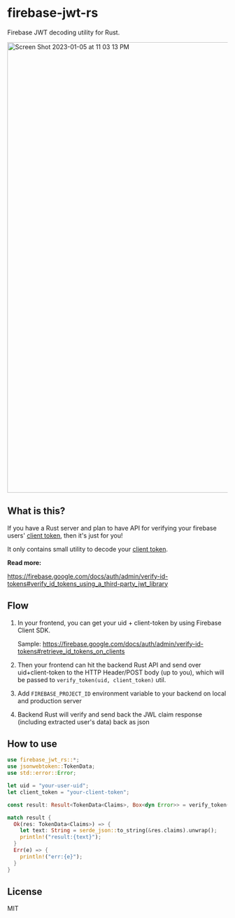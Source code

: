 # firebase-jwt-rs

Firebase JWT decoding utility for Rust.

<img width="1027" alt="Screen Shot 2023-01-05 at 11 03 13 PM" src="https://user-images.githubusercontent.com/7658554/210826111-2ca13e44-7ea0-4b14-8535-60564ee10c7c.png">

## What is this?

If you have a Rust server and plan to have API for verifying your firebase users' [client token](https://firebase.google.com/docs/auth/admin/verify-id-tokens#retrieve_id_tokens_on_clients), then it's just for you!

It only contains small utility to decode your [client token](https://firebase.google.com/docs/auth/admin/verify-id-tokens#retrieve_id_tokens_on_clients).

**Read more:**

https://firebase.google.com/docs/auth/admin/verify-id-tokens#verify_id_tokens_using_a_third-party_jwt_library

## Flow

1. In your frontend, you can get your uid + client-token by using Firebase Client SDK.

    Sample:
    https://firebase.google.com/docs/auth/admin/verify-id-tokens#retrieve_id_tokens_on_clients

2. Then your frontend can hit the backend Rust API and send over uid+client-token to the HTTP Header/POST body (up to you), which will be passed to `verify_token(uid, client_token)` util.

3. Add `FIREBASE_PROJECT_ID` environment variable to your backend on local and production server

4. Backend Rust will verify and send back the JWL claim response (including extracted user's data) back as json

## How to use

```rs
use firebase_jwt_rs::*;
use jsonwebtoken::TokenData;
use std::error::Error;

let uid = "your-user-uid";
let client_token = "your-client-token";

const result: Result<TokenData<Claims>, Box<dyn Error>> = verify_token(uid, client_token);

match result {
  Ok(res: TokenData<Claims>) => {
    let text: String = serde_json::to_string(&res.claims).unwrap();
    println!("result:{text}");
  }
  Err(e) => {
    println!("err:{e}");
  }
}
```

## License

MIT
